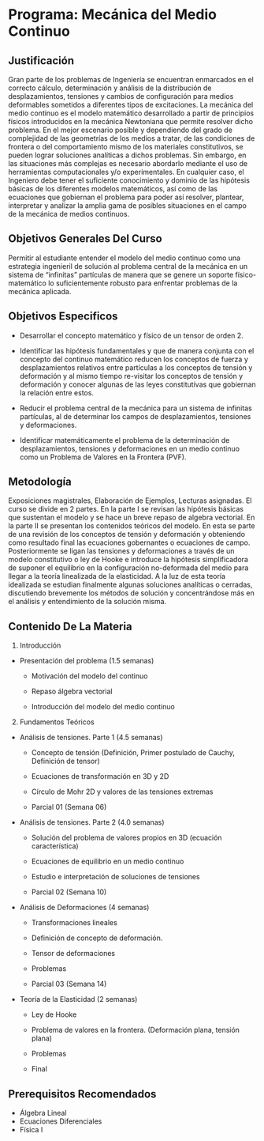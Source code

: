 # Programa: Mecánica del Medio Continuo


## Justificación

Gran parte de los problemas de Ingeniería se encuentran enmarcados en el
correcto cálculo, determinación y análisis de la distribución de
desplazamientos, tensiones y cambios de configuración para medios
deformables sometidos a diferentes tipos de excitaciones. La mecánica
del medio continuo es el modelo matemático desarrollado a partir de
principios físicos introducidos en la mecánica Newtoniana que permite
resolver dicho problema. En el mejor escenario posible y dependiendo del
grado de complejidad de las geometrías de los medios a tratar, de las
condiciones de frontera o del comportamiento mismo de los materiales
constitutivos, se pueden lograr soluciones analíticas a dichos
problemas. Sin embargo, en las situaciones más complejas es necesario
abordarlo mediante el uso de herramientas computacionales y/o
experimentales. En cualquier caso, el Ingeniero debe tener el suficiente
conocimiento y dominio de las hipótesis básicas de los diferentes
modelos matemáticos, así como de las ecuaciones que gobiernan el
problema para poder así resolver, plantear, interpretar y analizar la
amplia gama de posibles situaciones en el campo de la mecánica de medios
continuos.

## Objetivos Generales Del Curso


Permitir al estudiante entender el modelo del medio continuo como una
estrategia ingenieril de solución al problema central de la mecánica en
un sistema de “infinitas” partículas de manera que se genere un soporte
físico-matemático lo suficientemente robusto para enfrentar problemas de
la mecánica aplicada.

## Objetivos Especificos

-   Desarrollar el concepto matemático y físico de un tensor de orden 2.

-   Identificar las hipótesis fundamentales y que de manera conjunta con
    el concepto del continuo matemático reducen los conceptos de fuerza
    y desplazamientos relativos entre partículas a los conceptos de
    tensión y deformación y al mismo tiempo re-visitar los conceptos de
    tensión y deformación y conocer algunas de las leyes constitutivas
    que gobiernan la relación entre estos.

-   Reducir el problema central de la mecánica para un sistema de
    infinitas partículas, al de determinar los campos de
    desplazamientos, tensiones y deformaciones.

-   Identificar matemáticamente el problema de la determinación de
    desplazamientos, tensiones y deformaciones en un medio continuo como
    un Problema de Valores en la Frontera (PVF).


## Metodología


Exposiciones magistrales, Elaboración de Ejemplos, Lecturas asignadas.
El curso se divide en 2 partes. En la parte I se revisan las hipótesis
básicas que sustentan el modelo y se hace un breve repaso de algebra
vectorial. En la parte II se presentan los contenidos teóricos del
modelo. En esta se parte de una revisión de los conceptos de tensión y
deformación y obteniendo como resultado final las ecuaciones gobernantes
o ecuaciones de campo. Posteriormente se ligan las tensiones y
deformaciones a través de un modelo constitutivo o ley de Hooke e
introduce la hipótesis simplificadora de suponer el equilibrio en la
configuración no-deformada del medio para llegar a la teoría linealizada
de la elasticidad. A la luz de esta teoría idealizada se estudian
finalmente algunas soluciones analíticas o cerradas, discutiendo
brevemente los métodos de solución y concentrándose más en el análisis y
entendimiento de la solución misma.

## Contenido De La Materia

1.   Introducción

-   Presentación del problema (1.5 semanas)

    *   Motivación del modelo del continuo

    *   Repaso álgebra vectorial

    *   Introducción del modelo del medio continuo

2.   Fundamentos Teóricos

-   Análisis de tensiones. Parte 1 (4.5 semanas)

    *   Concepto de tensión (Definición, Primer postulado de Cauchy,
        Definición de tensor)

    *   Ecuaciones de transformación en 3D y 2D

    *   Círculo de Mohr 2D y valores de las tensiones extremas

    *   Parcial 01 (Semana 06)

-   Análisis de tensiones. Parte 2 (4.0 semanas)

    *   Solución del problema de valores propios en 3D
        (ecuación característica)

    *   Ecuaciones de equilibrio en un medio continuo

    *   Estudio e interpretación de soluciones de tensiones

    *   Parcial 02 (Semana 10)

-   Análisis de Deformaciones (4 semanas)

    *   Transformaciones lineales

    *   Definición de concepto de deformación.

    *   Tensor de deformaciones

    *   Problemas

    *   Parcial 03 (Semana 14)

-   Teoría de la Elasticidad (2 semanas)

    *   Ley de Hooke

    *   Problema de valores en la frontera. (Deformación plana,
        tensión plana)

    *   Problemas

    *   Final


## Prerequisitos Recomendados

-   Álgebra Lineal
-   Ecuaciones Diferenciales
-   Física I

